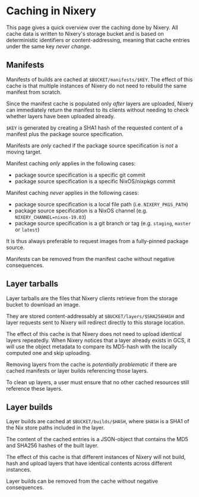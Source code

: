# Caching in Nixery

This page gives a quick overview over the caching done by Nixery. All cache data
is written to Nixery's storage bucket and is based on deterministic identifiers
or content-addressing, meaning that cache entries under the same key *never
change*.

## Manifests

Manifests of builds are cached at `$BUCKET/manifests/$KEY`. The effect of this
cache is that multiple instances of Nixery do not need to rebuild the same
manifest from scratch.

Since the manifest cache is populated only *after* layers are uploaded, Nixery
can immediately return the manifest to its clients without needing to check
whether layers have been uploaded already.

`$KEY` is generated by creating a SHA1 hash of the requested content of a
manifest plus the package source specification.

Manifests are *only* cached if the package source specification is *not* a
moving target.

Manifest caching *only* applies in the following cases:

* package source specification is a specific git commit
* package source specification is a specific NixOS/nixpkgs commit

Manifest caching *never* applies in the following cases:

* package source specification is a local file path (i.e. `NIXERY_PKGS_PATH`)
* package source specification is a NixOS channel (e.g. `NIXERY_CHANNEL=nixos-19.03`)
* package source specification is a git branch or tag (e.g. `staging`, `master` or `latest`)

It is thus always preferable to request images from a fully-pinned package
source.

Manifests can be removed from the manifest cache without negative consequences.

## Layer tarballs

Layer tarballs are the files that Nixery clients retrieve from the storage
bucket to download an image.

They are stored content-addressably at `$BUCKET/layers/$SHA256HASH` and layer
requests sent to Nixery will redirect directly to this storage location.

The effect of this cache is that Nixery does not need to upload identical layers
repeatedly. When Nixery notices that a layer already exists in GCS, it will use
the object metadata to compare its MD5-hash with the locally computed one and
skip uploading.

Removing layers from the cache is *potentially problematic* if there are cached
manifests or layer builds referencing those layers.

To clean up layers, a user must ensure that no other cached resources still
reference these layers.

## Layer builds

Layer builds are cached at `$BUCKET/builds/$HASH`, where `$HASH` is a SHA1 of
the Nix store paths included in the layer.

The content of the cached entries is a JSON-object that contains the MD5 and
SHA256 hashes of the built layer.

The effect of this cache is that different instances of Nixery will not build,
hash and upload layers that have identical contents across different instances.

Layer builds can be removed from the cache without negative consequences.
